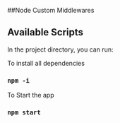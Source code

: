 ##Node Custom Middlewares

## Available Scripts

In the project directory, you can run:

To install all dependencies

### `npm -i`

To Start the app

### `npm start`
